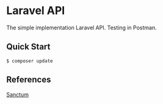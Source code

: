 # Laravel API

The simple implementation Laravel API. Testing in Postman.

## Quick Start

```console
$ composer update
```

## References

[Sanctum](https://laravel.com/docs/8.x/sanctum)